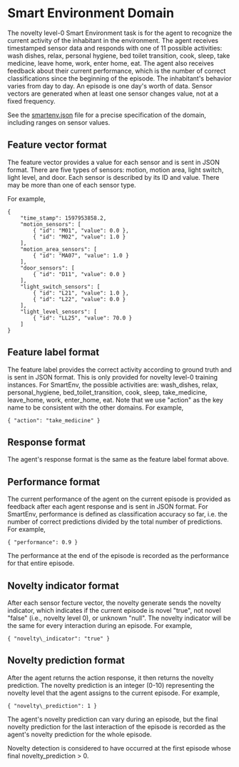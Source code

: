 # Smart Environment Domain

The novelty level-0 Smart Environment task is for the agent to recognize the
current activity of the inhabitant in the environment. The agent receives
timestamped sensor data and responds with one of 11 possible activities: wash
dishes, relax, personal hygiene, bed toilet transition, cook, sleep, take
medicine, leave home, work, enter home, eat. The agent also receives feedback
about their current performance, which is the number of correct classifications
since the beginning of the episode. The inhabitant's behavior varies from day
to day. An episode is one day's worth of data. Sensor vectors are generated
when at least one sensor changes value, not at a fixed frequency.

See the [smartenv.json](smartenv.json) file for a precise specification of the
domain, including ranges on sensor values.

## Feature vector format

The feature vector provides a value for each sensor and is sent in JSON format.
There are five types of sensors: motion, motion area, light switch, light
level, and door.  Each sensor is described by its ID and value. There may be
more than one of each sensor type.

For example,

```
{
    "time_stamp": 1597953858.2,
    "motion_sensors": [
        { "id": "M01", "value": 0.0 },
        { "id": "M02", "value": 1.0 }
    ],
    "motion_area_sensors": [
        { "id": "MA07", "value": 1.0 }
    ],
    "door_sensors": [
        { "id": "D11", "value": 0.0 }
    ],
    "light_switch_sensors": [
        { "id": "L21", "value": 1.0 },
        { "id": "L22", "value": 0.0 }
    ],
    "light_level_sensors": [
        { "id": "LL25", "value": 70.0 }
    ]
}
```

## Feature label format

The feature label provides the correct activity according to ground truth and
is sent in JSON format. This is only provided for novelty level-0 training
instances. For SmartEnv, the possible activities are: wash\_dishes, relax,
personal\_hygiene, bed\_toilet\_transition, cook, sleep, take\_medicine,
leave\_home, work, enter\_home, eat. Note that we use "action" as the key name
to be consistent with the other domains. For example,

```
{ "action": "take_medicine" }
```

## Response format

The agent's response format is the same as the feature label format above.

## Performance format

The current performance of the agent on the current episode is provided as
feedback after each agent response and is sent in JSON format. For SmartEnv,
performance is defined as classification accuracy so far, i.e. the number of
correct predictions divided by the total number of predictions. For example,

```
{ "performance": 0.9 }
```

The performance at the end of the episode is recorded as the performance for
that entire episode.

## Novelty indicator format

After each sensor fecture vector, the novelty generate sends the novelty
indicator, which indicates if the current episode is novel "true", not novel 
"false" (i.e., novelty level 0), or unknown "null". The novelty indicator will 
be the same for every interaction during an episode. For example,

```
{ "novelty\_indicator": "true" }
```

## Novelty prediction format

After the agent returns the action response, it then returns the novelty
prediction. The novelty prediction is an integer (0-10) representing the
novelty level that the agent assigns to the current episode. For example,

```
{ "novelty\_prediction": 1 }
```

The agent's novelty prediction can vary during an episode, but the final
novelty prediction for the last interaction of the episode is recorded as
the agent's novelty prediction for the whole episode.

Novelty detection is considered to have occurred at the first episode whose
final novelty\_prediction > 0.

